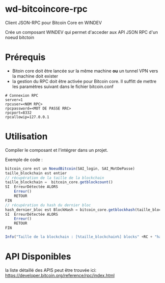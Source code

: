 # wd-bitcoincore-rpc
Client JSON-RPC pour Bitcoin Core en WINDEV

Crée un composant WINDEV qui permet d'acceder aux API JSON RPC d'un noeud bitctoin


# Prérequis

- Bitoin core doit être lancée sur la même machine **ou** un tunnel VPN vers la machine doit exister
- la gestion du RPC doit être activée pour Bitcoin core. Il suffitt de mettre les paramètres suivant dans le fichier bitcoin.conf 
```
# Connexion RPC
server=1
rpcuser=<NOM RPC>
rpcpassword=<MOT DE PASSE RRC>
rpcport=8332
rpcallowip=127.0.0.1
```


# Utilisation

Compiler le composant et l'intégrer dans un projet.

Exemple de code :
```javascript
bitcoin_core est un NoeudBitcoin(SAI_login, SAI_MotDePasse)
taille_blockchain est entier
// récupération de la taille de la blockchain
taille_blockchain =  bitcoin_core.getblockcount() 
SI  ErreurDétectée ALORS
	Erreur()
	RETOUR
FIN
// récupération du hash du dernier bloc
hash_dernier_bloc est BlockHash = bitcoin_core.getblockhash(taille_blockchain)
SI  ErreurDétectée ALORS
	Erreur()
	RETOUR
FIN

Info("Taille de la blockchain : [%taille_blockchain%] blocks" +RC + "hash : [%hash_dernier_bloc.valeur%] ")
```

# API Disponibles

la liste détaillé des APIS peut être trouvée ici: 
https://developer.bitcoin.org/reference/rpc/index.html





